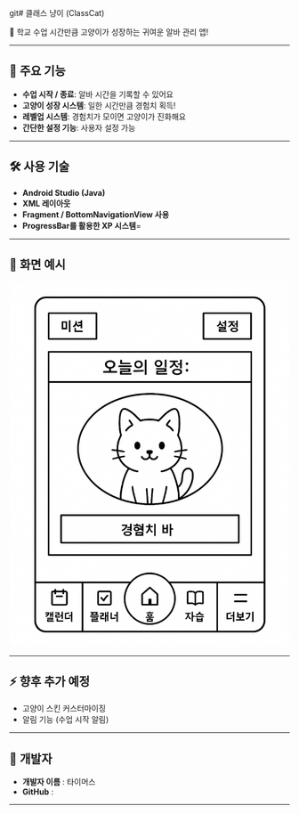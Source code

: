 git# 클래스 냥이 (ClassCat)

🐾 학교 수업 시간만큼 고양이가 성장하는 귀여운 알바 관리 앱!

---

## 📱 주요 기능

- **수업 시작 / 종료**: 알바 시간을 기록할 수 있어요
- **고양이 성장 시스템**: 일한 시간만큼 경험치 획득!
- **레벨업 시스템**: 경험치가 모이면 고양이가 진화해요
- **간단한 설정 기능**: 사용자 설정 가능

---

## 🛠️ 사용 기술

- **Android Studio (Java)**
- **XML 레이아웃**
- **Fragment / BottomNavigationView 사용**
- **ProgressBar를 활용한 XP 시스템**=
---

## 📸 화면 예시
![홈화면](images/Campuscat.png)



---

## ⚡ 향후 추가 예정

- 고양이 스킨 커스터마이징
- 알림 기능 (수업 시작 알림)

---

## 👤 개발자

- **개발자 이름** : 타이머스
- **GitHub** : 

---


